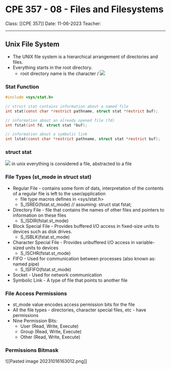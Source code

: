 # CPE 357 - 08 - Files and Filesystems

Class: [[CPE 357]]
Date: 11-06-2023
Teacher:
___
## Unix File System
- The UNIX file system is a hierarchical arrangement of directories and files.
- Everything starts in the root directory.
	- root directory name is the character /
**![](https://lh3.googleusercontent.com/YzF5ScES5tcFmxji0kDQ8OOSqfmx3-fhBnkSYlEJM09azzeXhH0O0QnevcEVit63CrvWRcKmdjlD56w_aTQiwW436pfNJh4rqaekn1df2294CHs2jZMOfaZR6zBbcZZvQ7rO23ZYhVkSlb29MgC7OpZ_oA=s2048)**
### Stat Function
```c
#include <sys/stat.h>

// struct stat contains information about a named file
int stat(const char *restrict pathname, struct stat *restrict buf);

// information about an already opened file (fd)
int fstat(int fd, struct stat *buf);

// information about a symbolic link
int lstat(const char *restrict pathname, struct stat *restrict buf);
```
### struct stat
**![](https://lh4.googleusercontent.com/AjRJAItSZ7AkLArW9lSHfiv53aFkrFY_ClYWuFmpI8vfu2jjnCx6F5uAjUS4GU3INA53nK-UMLPNBKzD8gB-Jsu0uNWpFvV0tRYhpXgFGlPF2k_mIRPUaYLDXsLXAQu775MYgnkYe0Hx1A59_jMn6B-Mig=s2048)**
in unix everything is considered a file, abstracted to a file

### File Types (st_mode in struct stat)
- Regular File - contains some form of dats, interpretation of the contents of a regular file is left to the user/application
	- file type macros defines in <sys/stat.h>
	- S_ISREG(fstat.st_mode) // assuming: struct stat fstat;
- Directory File - file that contains the names of other files and pointers to information on these files
	- S_ISDIR(fstat.st_mode)
- Block Special File - Provides buffered I/O access in fixed-size units to devices such as disk drives.
	- S_ISBLK(fstat.st_mode)
- Character Special File - Provides unbuffered I/O access in variable-sized units to devices
	- S_ISCHR(fstat.st_mode)
- FIFO - Used for communication between processes (also known as: named pipe)
	- S_ISFIFO(fstat.st_mode)
- Socket - Used for network communication
- Symbolic Link - A type of file that points to another file
### File Access Permissions
- st_mode value encodes access permission bits for the file
- All the file types - directories, character special files, etc - have permissions
- Nine Permission Bits:
	- User (Read, Write, Execute)
	- Group (Read, Write, Execute)
	- Other (Read, Write, Execute)
### Permissions Bitmask
![[Pasted image 20231016163012.png]]
